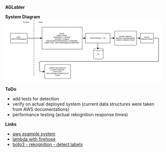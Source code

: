 **AGLabler**

**System Diagram**
![diagram](aglabler.png)


**ToDo**
* add tests for detection
* verify on actual deployed system (current data structures were taken from AWS documentations)
* performance testing (actual rekognition response times)


**Links**
* [aws example system](https://aws.amazon.com/blogs/machine-learning/create-a-serverless-solution-for-video-frame-analysis-and-alerting/)
* [lambda with firehose](https://docs.aws.amazon.com/lambda/latest/dg/services-kinesisfirehose.html)
* [boto3 - rekognition - detect labels](https://boto3.amazonaws.com/v1/documentation/api/latest/reference/services/rekognition.html#Rekognition.Client.detect_labels)